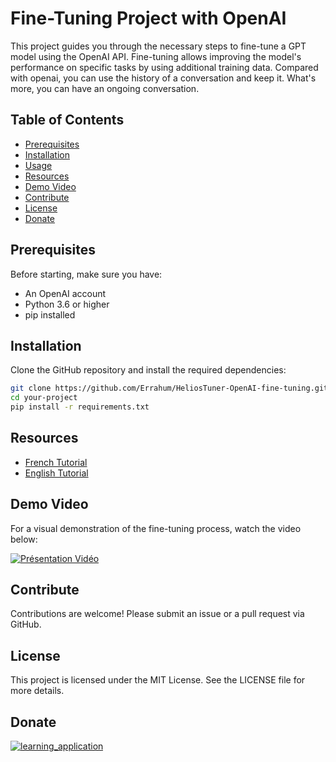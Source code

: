# Fine-Tuning Project with OpenAI

This project guides you through the necessary steps to fine-tune a GPT model using the OpenAI API. Fine-tuning allows improving the model's performance on specific tasks by using additional training data.
Compared with openai, you can use the history of a conversation and keep it. What's more, you can have an ongoing conversation.

## Table of Contents

- [Prerequisites](#prerequisites)
- [Installation](#installation)
- [Usage](#usage)
- [Resources](#resources)
- [Demo Video](#demo-video)
- [Contribute](#contribute)
- [License](#license)
- [Donate](#donate)

## Prerequisites

Before starting, make sure you have:

- An OpenAI account
- Python 3.6 or higher
- pip installed

## Installation

Clone the GitHub repository and install the required dependencies:

```bash
git clone https://github.com/Errahum/HeliosTuner-OpenAI-fine-tuning.git
cd your-project
pip install -r requirements.txt
```

## Resources

- [French Tutorial](https://github.com/Errahum/HeliosTuner-OpenAI-fine-tuning/blob/main/tutorial_fine_tuning_fr.md)
- [English Tutorial](https://github.com/Errahum/HeliosTuner-OpenAI-fine-tuning/blob/main/tutorial_fine_tuning_en.md)

## Demo Video

For a visual demonstration of the fine-tuning process, watch the video below:

[![Présentation Vidéo](https://i.imgur.com/0pZYOxT.gif)](https://www.youtube.com/watch?v=xTelcVaxK6Q)

## Contribute

Contributions are welcome! Please submit an issue or a pull request via GitHub.

## License

This project is licensed under the MIT License. See the LICENSE file for more details.

## Donate

[![learning_application](https://i.imgur.com/abEFO5o.png)](https://buymeacoffee.com/Errahum)
